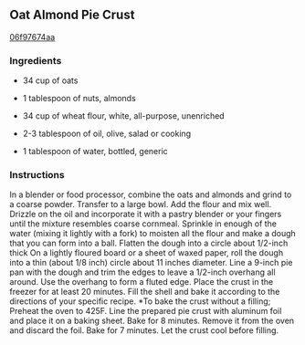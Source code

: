## Oat Almond Pie Crust

[06f97674aa](http://www.food.com/recipe/oat-almond-pie-crust-24463)

### Ingredients

 - 34 cup of oats

 - 1 tablespoon of nuts, almonds

 - 34 cup of wheat flour, white, all-purpose, unenriched

 - 2-3 tablespoon of oil, olive, salad or cooking

 - 1 tablespoon of water, bottled, generic

### Instructions

In a blender or food processor, combine the oats and almonds and grind to a coarse powder. Transfer to a large bowl. Add the flour and mix well. Drizzle on the oil and incorporate it with a pastry blender or your fingers until the mixture resembles coarse cornmeal. Sprinkle in enough of the water (mixing it lightly with a fork) to moisten all the flour and make a dough that you can form into a ball. Flatten the dough into a circle about 1/2-inch thick On a lightly floured board or a sheet of waxed paper, roll the dough into a thin (about 1/8 inch) circle about 11 inches diameter. Line a 9-inch pie pan with the dough and trim the edges to leave a 1/2-inch overhang all around. Use the overhang to form a fluted edge. Place the crust in the freezer for at least 20 minutes. Fill the shell and bake it according to the directions of your specific recipe. *To bake the crust without a filling; Preheat the oven to 425F. Line the prepared pie crust with aluminum foil and place it on a baking sheet. Bake for 8 minutes. Remove it from the oven and discard the foil. Bake for 7 minutes. Let the crust cool before filling.